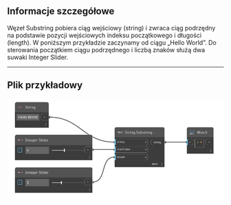 ## Informacje szczegółowe
Węzeł Substring pobiera ciąg wejściowy (string) i zwraca ciąg podrzędny na podstawie pozycji wejściowych indeksu początkowego i długości (length). W poniższym przykładzie zaczynamy od ciągu „Hello World”. Do sterowania początkiem ciągu podrzędnego i liczbą znaków służą dwa suwaki Integer Slider.
___
## Plik przykładowy

![Substring](./DSCore.String.Substring_img.jpg)

